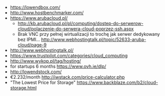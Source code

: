 - https://lowendbox.com/
- http://www.hostbenchmarker.com/
- https://www.arubacloud.pl/
  - http://kb.arubacloud.pl/pl/computing/dostep-do-serwerow-cloud/polaczenie-do-serwera-cloud-poprzez-ssh.aspx
  - Brak VNC przy pełnej wirtualizacji to trochę jak serwer dedykowany bez IPMI...  http://www.webhostingtalk.pl/topic/52633-aruba-cloud/page-9
- http://www.webhostingtalk.pl/
- https://www.trustpilot.com/categories/cloud_computing
- http://www.wykop.pl/tag/hosting/
- for startups 6 months https://www.ovh.ie/dlp/
- http://lowendstock.com/
- €2.232/month http://iwstack.com/price-calculator.php
- "The Lowest Price for Storage" https://www.backblaze.com/b2/cloud-storage.html
